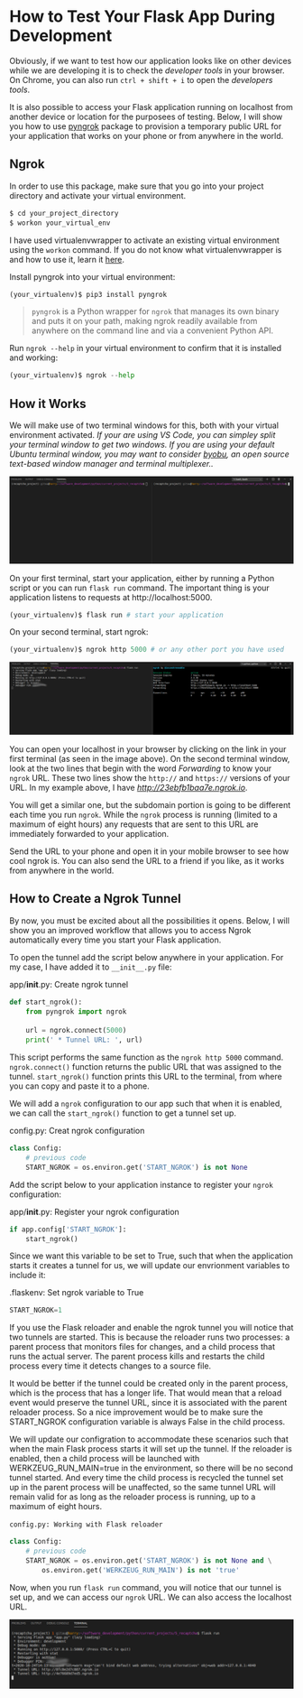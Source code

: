 # How to Test Your Flask App During Development

Obviously, if we want to test how our application looks like on other devices while we are developing it is to check the _developer tools_ in your browser. On Chrome, you can also run `ctrl + shift + i` to open the _developers tools_.

It is also possible to access your Flask application running on localhost from another device or location for the purposees of testing. Below, I will show you how to use [pyngrok](https://pyngrok.readthedocs.io/en/latest/) package to provision a temporary public URL for your application that works on your phone or from anywhere in the world.

## Ngrok

In order to use this package, make sure that you go into your project directory and activate your virtual environment.

```python
$ cd your_project_directory
$ workon your_virtual_env
```

I have used virtualenvwrapper to activate an existing virtual environment using the `workon` command. If you do not know what virtualenvwrapper is and how to use it, learn it [here](virtualenvwrapper_setup.md).

Install pyngrok into your virtual environment:
```python
(your_virtualenv)$ pip3 install pyngrok
```
> `pyngrok` is a Python wrapper for `ngrok` that manages its own binary and puts it on your path, making ngrok readily available from anywhere on the command line and via a convenient Python API.

Run `ngrok --help` in your virtual environment to confirm that it is installed and working:

```python
(your_virtualenv)$ ngrok --help
```

## How it Works

We will make use of two terminal windows for this, both with your virtual environment activated. _If your are using VS Code, you can simpley split your terminal window to get two windows. If you are using your default Ubuntu terminal window, you may want to consider [byobu](https://www.byobu.org/), an open source text-based window manager and terminal multiplexer.._

![Terminal Windows](images/terminal_windows.png)

On your first terminal, start your application, either by running a Python script or you can run `flask run` command. The important thing is your application listens to requests at http://localhost:5000.

```python
(your_virtualenv)$ flask run # start your application
```

On your second terminal, start ngrok:

```python
(your_virtualenv)$ ngrok http 5000 # or any other port you have used
```

![Running Flask and Ngrok](images/run_ngrok_windows.png)

You can open your localhost in your browser by clicking on the link in your first terminal (as seen in the image above). On the second terminal window, look at the two lines that begin with the word _Forwarding_ to know your `ngrok` URL. These two lines show the `http://` and `https://` versions of your URL. In my example above, I have _http://23ebfb1baa7e.ngrok.io_.

You will get a similar one, but the subdomain portion is going to be different each time you run `ngrok`. While the `ngrok` process is running (limited to a maximum of eight hours) any requests that are sent to this URL are immediately forwarded to your application.

Send the URL to your phone and open it in your mobile browser to see how cool ngrok is. You can also send the URL to a friend if you like, as it works from anywhere in the world.

## How to Create a Ngrok Tunnel

By now, you must be excited about all the possibilities it opens. Below, I will show you an improved workflow that allows you to access Ngrok automatically every time you start your Flask application.

To open the tunnel add the script below anywhere in your application. For my case, I have added it to `__init__.py` file:

app/__init__.py: Create ngrok tunnel
```python
def start_ngrok():
    from pyngrok import ngrok

    url = ngrok.connect(5000)
    print(' * Tunnel URL: ', url)
```

This script performs the same function as the `ngrok http 5000` command. `ngrok.connect()` function returns the public URL that was assigned to the tunnel. `start_ngrok()` function prints this URL to the terminal, from where you can copy and paste it to a phone.

We will add a `ngrok` configuration to our app such that when it is enabled, we can call the `start_ngrok()` function to get a tunnel set up. 

config.py: Creat ngrok configuration
```python
class Config:
    # previous code
    START_NGROK = os.environ.get('START_NGROK') is not None
```

Add the script below to your application instance to register your `ngrok` configuration:

app/__init__.py: Register your ngrok configuration
```python
if app.config['START_NGROK']:
    start_ngrok()
```

Since we want this variable to be set to True, such that when the application starts it creates a tunnel for us, we will update our envrionment variables to include it:

.flaskenv: Set ngrok variable to True
```python
START_NGROK=1
```

If you use the Flask reloader and enable the ngrok tunnel you will notice that two tunnels are started. This is because the reloader runs two processes: a parent process that monitors files for changes, and a child process that runs the actual server. The parent process kills and restarts the child process every time it detects changes to a source file.

It would be better if the tunnel could be created only in the parent process, which is the process that has a longer life. That would mean that a reload event would preserve the tunnel URL, since it is associated with the parent reloader process. So a nice improvement would be to make sure the START_NGROK configuration variable is always False in the child process.

We will update our configration to accommodate these scenarios such that when the main Flask process starts it will set up the tunnel. If the reloader is enabled, then a child process will be launched with WERKZEUG_RUN_MAIN=true in the environment, so there will be no second tunnel started. And every time the child process is recycled the tunnel set up in the parent process will be unaffected, so the same tunnel URL will remain valid for as long as the reloader process is running, up to a maximum of eight hours.

`config.py: Working with Flask reloader`
```python
class Config:
    # previous code
    START_NGROK = os.environ.get('START_NGROK') is not None and \
        os.environ.get('WERKZEUG_RUN_MAIN') is not 'true'
```

Now, when you run `flask run` command, you will notice that our tunnel is set up, and we can access our `ngrok` URL. We can also access the localhost URL.

![Create Tunnel on StartUp](images/create_tunnel_on_startup.png)